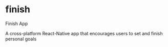 # finish
Finish App

A cross-platform React-Native app that encourages users to set and finish personal goals
